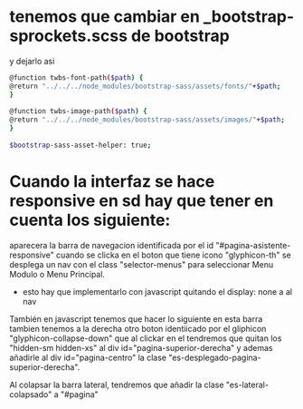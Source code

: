 # tenemos que cambiar en _bootstrap-sprockets.scss de bootstrap
y dejarlo asi 
```sh
@function twbs-font-path($path) {
@return "../../../node_modules/bootstrap-sass/assets/fonts/"+$path;
}
 
@function twbs-image-path($path) {
@return "../../../node_modules/bootstrap-sass/assets/images/"+$path;
}
 
$bootstrap-sass-asset-helper: true;
```


# Cuando la interfaz se hace responsive en sd hay que tener en cuenta los siguiente:
aparecera la barra de navegacion identificada por el id "#pagina-asistente-responsive"
cuando se clicka en el boton que tiene icono "glyphicon-th" se desplega un nav con el class "selector-menus" para seleccionar Menu Modulo o Menu Principal.
-  esto hay que implementarlo con javascript quitando el display: none a al nav

También en javascript tenemos que hacer lo siguiente en esta barra tambien tenemos a la derecha otro boton identiicado por el gliphicon "glyphicon-collapse-down" que al clickar en el tendremos que quitan los  "hidden-sm hidden-xs" al div id="pagina-superior-derecha" y ademas añadirle al div id="pagina-centro" la clase "es-desplegado-pagina-superior-derecha".

Al colapsar la barra lateral, tendremos que añadir la clase "es-lateral-colapsado" a "#pagina"
